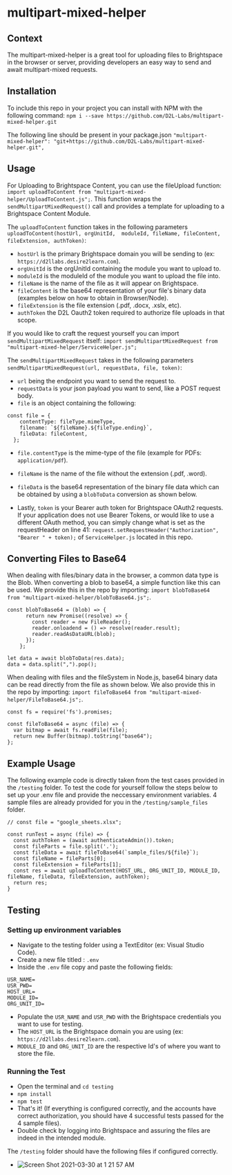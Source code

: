# multipart-mixed-helper
## Context
The multipart-mixed-helper is a great tool for uploading files to Brightspace in the browser or server, providing developers an easy way to send and await multipart-mixed requests.

## Installation
To include this repo in your project you can install with NPM with the following command: ``npm i --save https://github.com/D2L-Labs/multipart-mixed-helper.git``

The following line should be present in your package.json ``"multipart-mixed-helper": "git+https://github.com/D2L-Labs/multipart-mixed-helper.git",``

## Usage

For Uploading to Brightspace Content, you can use the fileUpload function: ``import uploadToContent from "multipart-mixed-helper/UploadToContent.js";``. This function wraps the ``sendMultipartMixedRequest()`` call and provides a template for uploading to a Brightspace Content Module. 

The ``uploadToContent`` function takes in the following parameters ``uploadToContent(hostUrl, orgUnitId,  moduleId, fileName, fileContent, fileExtension, authToken)``:
 -  ``hostUrl`` is the primary Brightspace domain you will be sending to (ex: ``https://d2llabs.desire2learn.com``).
 -  ``orgUnitId`` is the orgUnitId containing the module you want to upload to.
 -  ``moduleId`` is the moduleId of the module you want to upload the file into.
 -  ``fileName`` is the name of the file as it will appear on Brightspace.
 -  ``fileContent`` is the base64 representation of your file's binary data (examples below on how to obtain in Browser/Node).
 -  ``fileExtension`` is the file extension (.pdf, .docx, .xslx, etc).
 -  ``authToken`` the D2L Oauth2 token required to authorize file uploads in that scope.

If you would like to craft the request yourself you can import ``sendMultipartMixedRequest`` itself: ``import sendMultipartMixedRequest from "multipart-mixed-helper/ServiceHelper.js";`` 

The ``sendMultipartMixedRequest`` takes in the following parameters ``sendMultipartMixedRequest(url, requestData, file, token)``:
 -  ``url`` being the endpoint you want to send the request to.
 -  ``requestData`` is your json payload you want to send, like a POST request body.
 -  ``file`` is an object containing the following:

```
const file = {
    contentType: fileType.mimeType,
    filename: `${fileName}.${fileType.ending}`,
    fileData: fileContent,
  };
```
 -  ``file.contentType`` is the mime-type of the file (example for PDFs: ``application/pdf``).
 -  ``fileName`` is the name of the file without the extension (.pdf, .word).
 -  ``fileData`` is the base64 representation of the binary file data which can be obtained by using a ``blobToData`` conversion as shown below.


 - Lastly, ``token`` is your Bearer auth token for Brightspace OAuth2 requests. If your application does not use Bearer Tokens, or would like to use a different OAuth method, you can simply change what is set as the requestHeader on line 41: ``request.setRequestHeader("Authorization", "Bearer " + token);`` of ``ServiceHelper.js`` located in this repo. 

## Converting Files to Base64
When dealing with files/binary data in the browser, a common data type is the Blob. When converting a blob to base64, a simple function like this can be used. We provide this in the repo by importing: ``import blobToBase64 from "multipart-mixed-helper/blobToBase64.js";``.
```
const blobToBase64 = (blob) => {
      return new Promise((resolve) => {
        const reader = new FileReader();
        reader.onloadend = () => resolve(reader.result);
        reader.readAsDataURL(blob);
      });
    };
    
let data = await blobToData(res.data);
data = data.split(",").pop();
```
When dealing with files and the fileSystem in Node.js, base64 binary data can be read directly from the file as shown below. We also provide this in the repo by importing: ``import fileToBase64 from "multipart-mixed-helper/FileToBase64.js";``.
```
const fs = require('fs').promises;

const fileToBase64 = async (file) => {
  var bitmap = await fs.readFile(file);
  return new Buffer(bitmap).toString("base64");
};
```

## Example Usage
The following example code is directly taken from the test cases provided in the ``/testing`` folder. To test the code for yourself follow the steps below to set up your .env file and provide the neccessary environment variables. 4 sample files are already provided for you in the ``/testing/sample_files`` folder.
```
// const file = "google_sheets.xlsx";

const runTest = async (file) => {
  const authToken = (await authenticateAdmin()).token; 
  const fileParts = file.split('.');
  const fileData = await fileToBase64(`sample_files/${file}`);
  const fileName = fileParts[0];
  const fileExtension = fileParts[1];
  const res = await uploadToContent(HOST_URL, ORG_UNIT_ID, MODULE_ID, fileName, fileData, fileExtension, authToken);
  return res;
}
```

## Testing 

### Setting up environment variables
- Navigate to the testing folder using a TextEditor (ex: Visual Studio Code).
- Create a new file titled : ``.env``
- Inside the ``.env`` file copy and paste the following fields:

```
USR_NAME=
USR_PWD=
HOST_URL=
MODULE_ID=
ORG_UNIT_ID=
```
- Populate the ``USR_NAME`` and ``USR_PWD`` with the Brightspace credentials you want to use for testing.
- The ``HOST_URL`` is the Brightspace domain you are using (ex: ``https://d2llabs.desire2learn.com``).
- ``MODULE_ID`` and ``ORG_UNIT_ID`` are the respective Id's of where you want to store the file.

### Running the Test
- Open the terminal and ``cd testing``
- ``npm install``
- ``npm test``
- That's it! (If everything is configured correctly, and the accounts have correct authorization, you should have 4 successful tests passed for the 4 sample files).
- Double check by logging into Brightspace and assuring the files are indeed in the intended module.

The ``/testing`` folder should have the following files if configured correctly.
- ![Screen Shot 2021-03-30 at 1 21 57 AM](https://user-images.githubusercontent.com/44853346/112937809-56599c80-90f6-11eb-849c-f7b493874cb5.png)



